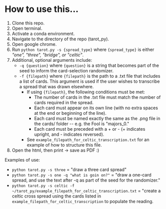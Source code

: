 # How to use this...
1. Clone this repo.
2. Open terminal.
3. Activate a conda environment. 
4. Navigate to the directory of the repo (tarot_py). 
5. Open google chrome.
6. Run `python tarot.py -s {spread_type}` where `{spread_type}` is either *"one", "three", "bridge", or "celtic"*. 
7. Additional, optional arguments include:
    - `-q {question}` where `{question}` is a string that becomes part of the seed to inform the card-selection randomizer. 
    - `-f {filepath}` where `{filepath}` is the path to a .txt file that includes a list of cards. This argument is used if the user wishes to transcribe a spread that was drawn elsewhere. 
      - If using `{filepath}`, the following conditions must be met:
        - The number of cards in the .txt file must match the number of cards required in the spread. 
        - Each card must appear on its own line (with no extra spaces at the end or beginning of the line). 
        - Each card must be named exactly the same as the .png file in the cards/ folder -- e.g. the Fool is "majors_0."
        - Each card must be preceded with a + or - (+ indicates upright, and - indicates reversed).
      - See `example_filepath_for_celtic_transcription.txt` for an example of how to structure this file. 
8. Open the html, then print -> save as PDF :)

Examples of use:
  - `python tarot.py -s three` = "draw a three card spread"
  - `python tarot.py -s one -q "what is goin on?"` = "draw a one-card spread, and use the text after -q as part of the seed for the randomizer."
  - `python tarot.py -s celtic -f ~/tarot_py/example_filepath_for_celtic_transcription.txt` = "create a celtic cross spread using the cards listed in `example_filepath_for_celtic_transcription` to populate the reading. 


